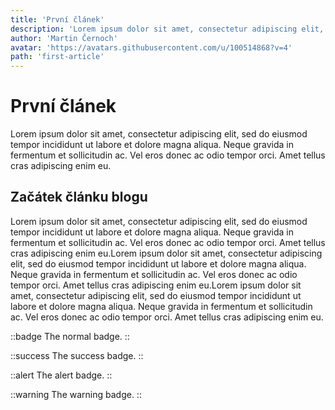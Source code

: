 ```yaml
---
title: 'První článek'
description: 'Lorem ipsum dolor sit amet, consectetur adipiscing elit, sed do eiusmod tempor incididunt ut labore et dolore magna aliqua. Neque gravida in fermentum et sollicitudin ac. Vel eros donec ac odio tempor orci. Amet tellus cras adipiscing enim eu. Lorem ipsum dolor sit amet, consectetur adipiscing elit, sed do eiusmod tempor incididunt ut labore et dolore magna aliqua. Neque gravida in fermentum et sollicitudin ac. Vel eros donec ac odio tempor orci. Amet tellus cras adipiscing enim eu.'
author: 'Martin Černoch'
avatar: 'https://avatars.githubusercontent.com/u/100514868?v=4'
path: 'first-article'
---
```


# První článek

Lorem ipsum dolor sit amet, consectetur adipiscing elit, sed do eiusmod tempor incididunt ut labore et dolore magna aliqua. Neque gravida in fermentum et sollicitudin ac. Vel eros donec ac odio tempor orci. Amet tellus cras adipiscing enim eu.

## Začátek článku blogu

Lorem ipsum dolor sit amet, consectetur adipiscing elit, sed do eiusmod tempor incididunt ut labore et dolore magna aliqua. Neque gravida in fermentum et sollicitudin ac. Vel eros donec ac odio tempor orci. Amet tellus cras adipiscing enim eu.Lorem ipsum dolor sit amet, consectetur adipiscing elit, sed do eiusmod tempor incididunt ut labore et dolore magna aliqua. Neque gravida in fermentum et sollicitudin ac. Vel eros donec ac odio tempor orci. Amet tellus cras adipiscing enim eu.Lorem ipsum dolor sit amet, consectetur adipiscing elit, sed do eiusmod tempor incididunt ut labore et dolore magna aliqua. Neque gravida in fermentum et sollicitudin ac. Vel eros donec ac odio tempor orci. Amet tellus cras adipiscing enim eu.

::badge
The normal badge.
::

::success
The success badge.
::

::alert
The alert badge.
::

::warning
The warning badge.
::
